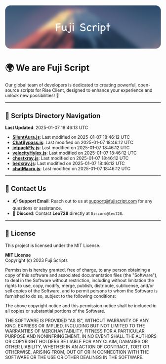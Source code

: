 ![Banner](.github/b.webp)

# 🌍 **We are Fuji Script**

Our global team of developers is dedicated to creating powerful, open-source scripts for Rise Client, designed to enhance your experience and unlock new possibilities! 🌟

---
<!-- SCRIPTS_NAVIGATION_START -->
## 📂 **Scripts Directory Navigation**

**Last Updated**: 2025-01-07 18:46:13 UTC

- **[SilentAura.js](scripts/SilentAura.js)**: Last modified on 2025-01-07 18:46:12 UTC
- **[ChatBypass.js](scripts/ChatBypass.js)**: Last modified on 2025-01-07 18:46:12 UTC
- **[jetpackFly.js](scripts/jetpackFly.js)**: Last modified on 2025-01-07 18:46:12 UTC
- **[velocityHylex.js](scripts/velocityHylex.js)**: Last modified on 2025-01-07 18:46:12 UTC
- **[chestxray.js](scripts/chestxray.js)**: Last modified on 2025-01-07 18:46:12 UTC
- **[bedxray.js](scripts/bedxray.js)**: Last modified on 2025-01-07 18:46:12 UTC
- **[chatMacro.js](scripts/chatMacro.js)**: Last modified on 2025-01-07 18:46:12 UTC

<!-- SCRIPTS_NAVIGATION_END -->

---

## 💬 **Contact Us**  
- 📬 **Support Email**: Reach out to us at [support@fujiscript.com](mailto:support@fujiscript.com) for any questions or assistance.  
- 💬 **Discord**: Contact **Leo728** directly at `Discord@leo728`.

---

## 📜 **License**

This project is licensed under the MIT License.  

**MIT License**  
Copyright (c) 2023 Fuji Scripts  

Permission is hereby granted, free of charge, to any person obtaining a copy of this software and associated documentation files (the "Software"), to deal in the Software without restriction, including without limitation the rights to use, copy, modify, merge, publish, distribute, sublicense, and/or sell copies of the Software, and to permit persons to whom the Software is furnished to do so, subject to the following conditions:  

The above copyright notice and this permission notice shall be included in all copies or substantial portions of the Software.  

THE SOFTWARE IS PROVIDED "AS IS", WITHOUT WARRANTY OF ANY KIND, EXPRESS OR IMPLIED, INCLUDING BUT NOT LIMITED TO THE WARRANTIES OF MERCHANTABILITY, FITNESS FOR A PARTICULAR PURPOSE AND NONINFRINGEMENT. IN NO EVENT SHALL THE AUTHORS OR COPYRIGHT HOLDERS BE LIABLE FOR ANY CLAIM, DAMAGES OR OTHER LIABILITY, WHETHER IN AN ACTION OF CONTRACT, TORT OR OTHERWISE, ARISING FROM, OUT OF OR IN CONNECTION WITH THE SOFTWARE OR THE USE OR OTHER DEALINGS IN THE SOFTWARE.  
